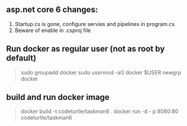 ## asp.net core 6 changes:
1. Startup.cs is gone, configure servies and pipelines in program.cs  
2. Beware of <Nullable>enable</Nullable> in .csproj file

## Run docker as regular user (not as root by default)
>sudo groupadd docker
>sudo usermod -aG docker $USER
>newgrp docker 

## build and run docker image
>docker build -t codeturtle/taskman6 .
>docker run -d - p 8080:80 codeturtle/taskman6
